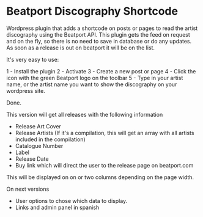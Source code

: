 Beatport Discography Shortcode
==============================

Wordpress plugin that adds a shortcode on posts or pages to read the artist discography using the Beatport API. 
This plugin gets the feed on request and on the fly, so there is no need to save in database or do any updates.
As soon as a release is out on beatport it will be on the list.

It's very easy to use:

1 - Install the plugin
2 - Activate
3 - Create a new post or page
4 - Click the icon with the green Beatport logo on the toolbar
5 - Type in your artist name, or the artist name you want to show the discography on your wordpress site.

Done.

This version will get all releases with the following information

- Release Art Cover
- Release Artists (If it's a compilation, this will get an array with all artists included in the compilation)
- Catalogue Number
- Label
- Release Date
- Buy link which will direct the user to the release page on beatport.com

This will be displayed on on or two columns depending on the page width.

On next versions

- User options to chose which data to display.
- Links and admin panel in spanish

